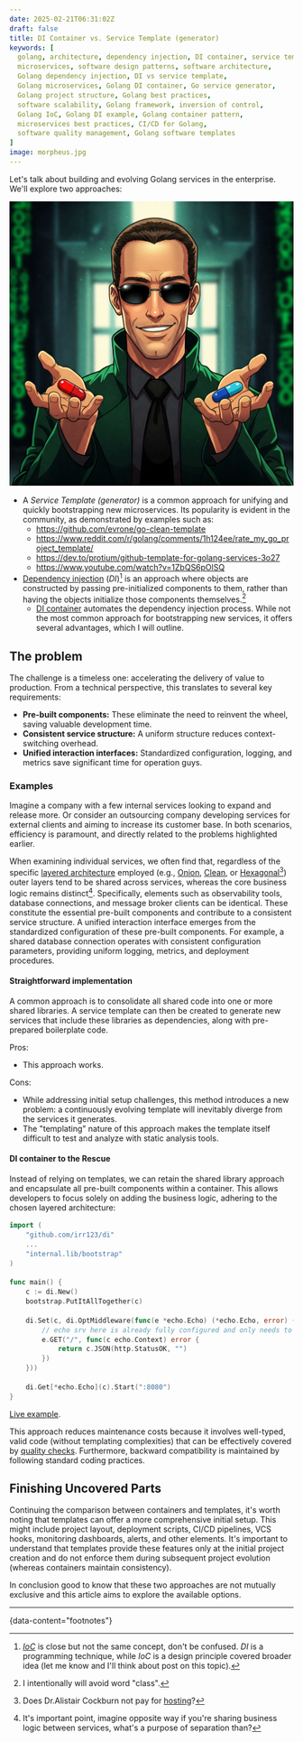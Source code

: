 ```yaml
---
date: 2025-02-21T06:31:02Z
draft: false
title: DI Container vs. Service Template (generator)
keywords: [
  golang, architecture, dependency injection, DI container, service template,
  microservices, software design patterns, software architecture,
  Golang dependency injection, DI vs service template,
  Golang microservices, Golang DI container, Go service generator,
  Golang project structure, Golang best practices,
  software scalability, Golang framework, inversion of control,
  Golang IoC, Golang DI example, Golang container pattern,
  microservices best practices, CI/CD for Golang,
  software quality management, Golang software templates
]
image: morpheus.jpg
---
```


Let's talk about building and evolving Golang services in
 the enterprise. We'll explore two approaches:

![Create image illustration in anime style with Morpheus from Matrix suggesting you blue and red pills](morpheus.jpg)

- A *Service Template (generator)* is a common approach for unifying and
  quickly bootstrapping new microservices.  Its popularity is evident in the
  community, as demonstrated by examples such as:
  - https://github.com/evrone/go-clean-template
  - https://www.reddit.com/r/golang/comments/1h124ee/rate_my_go_project_template/
  - https://dev.to/protium/github-template-for-golang-services-3o27
  - https://www.youtube.com/watch?v=1ZbQS6pOlSQ
- [Dependency injection](https://en.wikipedia.org/wiki/Dependency_injection)
  (*DI*)[^1] is an approach where objects are constructed by passing
  pre-initialized components to them, rather than having the objects initialize
  those components themselves.[^2]
  - [DI container](https://github.com/irr123/di) automates the dependency
  injection process. While not the most common approach for bootstrapping new
  services, it offers several advantages, which I will outline.


## The problem

The challenge is a timeless one: accelerating the delivery of value to
 production. From a technical perspective, this translates to several key
 requirements:
- **Pre-built components:**  These eliminate the need to reinvent the wheel,
  saving valuable development time.
- **Consistent service structure:**  A uniform structure reduces
  context-switching overhead.
- **Unified interaction interfaces:** Standardized configuration, logging, and
  metrics save significant time for operation guys.


### Examples

Imagine a company with a few internal services looking to expand and release
 more. Or consider an outsourcing company developing services for external
 clients and aiming to increase its customer base. In both scenarios,
 efficiency is paramount, and directly related to the problems highlighted earlier.

When examining individual services, we often find that, regardless of the
 specific [layered architecture](https://www.oreilly.com/library/view/software-architecture-patterns/9781491971437/ch01.html)
 employed (e.g., [Onion](https://jeffreypalermo.com/2008/07/the-onion-architecture-part-1/),
 [Clean](https://blog.cleancoder.com/uncle-bob/2012/08/13/the-clean-architecture.html),
 or [Hexagonal](https://en.wikipedia.org/wiki/Hexagonal_architecture_(software))[^3])
 outer layers tend to be shared across services, whereas the core business
 logic remains distinct[^4]. Specifically, elements such as observability tools,
 database connections, and message broker clients can be identical. These
 constitute the essential pre-built components and contribute to a consistent
 service structure. A unified interaction interface emerges from the
 standardized configuration of these pre-built components. For example, a
 shared database connection operates with consistent configuration parameters,
 providing uniform logging, metrics, and deployment procedures.


#### Straightforward implementation

A common approach is to consolidate all shared code into one or more shared
 libraries. A service template can then be created to generate new services
 that include these libraries as dependencies, along with pre-prepared
 boilerplate code.

Pros:

- This approach works.

Cons:

- While addressing initial setup challenges, this method introduces a new
  problem: a continuously evolving template will inevitably diverge from the
  services it generates.
- The "templating" nature of this approach makes the template itself difficult
  to test and analyze with static analysis tools.


#### DI container to the Rescue

Instead of relying on templates, we can retain the shared library approach and
 encapsulate all pre-built components within a container. This allows
 developers to focus solely on adding the business logic, adhering to the
 chosen layered architecture:

```go
import (
    "github.com/irr123/di"
    ...
    "internal.lib/bootstrap"
)

func main() {
    c := di.New()
    bootstrap.PutItAllTogether(c)

    di.Set(c, di.OptMiddleware(func(e *echo.Echo) (*echo.Echo, error) {
        // echo srv here is already fully configured and only needs to attach handlers
        e.GET("/", func(c echo.Context) error {
            return c.JSON(http.StatusOK, "")
        })
    }))

    di.Get[*echo.Echo](c).Start(":8080")
}
```

[Live example](https://go.dev/play/p/vxWijBAc3lC).

This approach reduces maintenance costs because it involves well-typed,
 valid code (without templating complexities) that can be effectively covered
 by [quality checks](https://en.wikipedia.org/wiki/Software_quality_management#Software_quality_and_the_software_lifecycle).
 Furthermore, backward compatibility is maintained by following standard coding practices.


## Finishing Uncovered Parts

Continuing the comparison between containers and templates, it's worth noting
 that templates can offer a more comprehensive initial setup. This might
 include project layout, deployment scripts, CI/CD pipelines, VCS hooks,
 monitoring dashboards, alerts, and other elements. It's important to understand
 that templates provide these features only at the initial project creation and
 do not enforce them during subsequent project evolution (whereas containers
 maintain consistency).

In conclusion good to know that these two approaches are not mutually exclusive
 and this article aims to explore the available options.

---
{data-content="footnotes"}

[^1]: [*IoC*](https://en.wikipedia.org/wiki/Inversion_of_control) is close but
 not the same concept, don't be confused. *DI* is a programming technique,
 while *IoC* is a design principle covered broader
 idea (let me know and I'll think about post on this topic).
[^2]: I intentionally will avoid word "class".
[^3]: Does Dr.Alistair Cockburn not pay for [hosting](https://alistair.cockburn.us)?
[^4]: It's important point, imagine opposite way if you're sharing business
 logic between services, what's a purpose of separation than?

